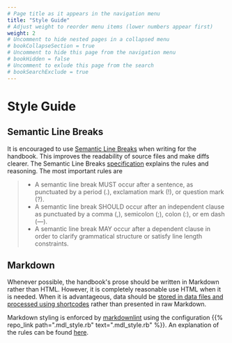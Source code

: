 ```yaml
---
# Page title as it appears in the navigation menu
title: "Style Guide"
# Adjust weight to reorder menu items (lower numbers appear first)
weight: 2
# Uncomment to hide nested pages in a collapsed menu
# bookCollapseSection = true
# Uncomment to hide this page from the navigation menu
# bookHidden = false
# Uncomment to exlude this page from the search
# bookSearchExclude = true
---
```


# Style Guide

## Semantic Line Breaks

It is encouraged to use [Semantic Line Breaks](https://sembr.org/) when writing for the handbook.
This improves the readability of source files and make diffs clearer.
The Semantic Line Breaks [specification](https://sembr.org) explains the rules and reasoning.
The most important rules are

> - A semantic line break MUST occur after a sentence, as punctuated by a period (.), exclamation mark (!), or question mark (?).
> - A semantic line break SHOULD occur after an independent clause as punctuated by a comma (,), semicolon (;), colon (:), or em dash (—).
> - A semantic line break MAY occur after a dependent clause in order to clarify grammatical structure or satisfy line length constraints.

## Markdown

Whenever possible, the handbook's prose should be written in Markdown rather than HTML.
However, it is completely reasonable use HTML when it is needed.
When it is advantageous, data should be [stored in data files and processed using shortcodes](https://gohugo.io/templates/data-templates/) rather than presented in raw Markdown.

Markdown styling is enforced by [markdownlint](https://github.com/markdownlint/markdownlint) using the configuration {{% repo_link path=".mdl_style.rb" text=".mdl_style.rb" %}}.
An explanation of the rules can be found [here](https://github.com/markdownlint/markdownlint/blob/master/docs/RULES.md).
